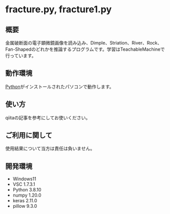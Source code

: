 # fracture.py, fracture1.py

## 概要

金属破断面の電子顕微鏡画像を読み込み、Dimple、Striation、River、Rock、Fan-Shapedのどれかを推論するプログラムです。学習はTeachableMachineで行っています。

## 動作環境

[Python](https://www.python.jp/)がインストールされたパソコンで動作します。

## 使い方

qiitaの記事を参考にしてお使いください。

## ご利用に関して

使用結果について当方は責任は負いません。

## 開発環境

- Windows11
- VSC 1.7.3.1
- Python 3.8.10
- numpy 1.20.0
- keras 2.11.0
- pillow 9.3.0
